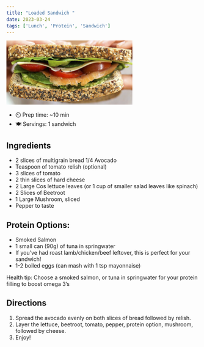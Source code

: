```yaml
---
title: "Loaded Sandwich "
date: 2023-03-24
tags: ['Lunch', 'Protein', 'Sandwich']
---
```


![Loaded Sandwich](/recipes/pix/loaded-sandwich.png)

- ⏲️ Prep time: ~10 min
- 🍽️ Servings: 1 sandwich

## Ingredients

- 2 slices of multigrain bread 1/4 Avocado
- Teaspoon of tomato relish (optional)
- 3 slices of tomato
- 2 thin slices of hard cheese
- 2 Large Cos lettuce leaves (or 1 cup of smaller salad leaves like spinach)
- 2 Slices of Beetroot
- 1 Large Mushroom, sliced
- Pepper to taste


## Protein Options:

- Smoked Salmon
- 1 small can (90g) of tuna in springwater
- If you’ve had roast lamb/chicken/beef leftover, this is perfect for your sandwich!
- 1-2 boiled eggs (can mash with 1 tsp mayonnaise)

Health tip: Choose a smoked salmon, or tuna in springwater for your protein filling to boost omega 3’s

## Directions

1. Spread the avocado evenly on both slices of bread followed by relish.
2. Layer the lettuce, beetroot, tomato, pepper, protein option, mushroom, followed by cheese.
3. Enjoy!
